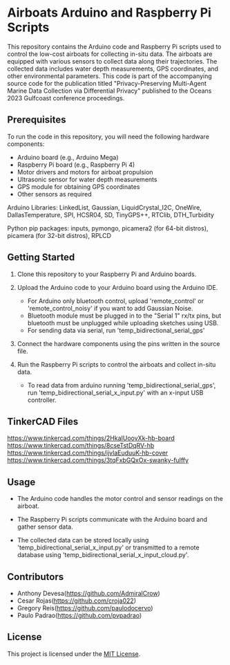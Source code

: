 # Airboats Arduino and Raspberry Pi Scripts

This repository contains the Arduino code and Raspberry Pi scripts used to control the low-cost airboats for collecting in-situ data. The airboats are equipped with various sensors to collect data along their trajectories. The collected data includes water depth measurements, GPS coordinates, and other environmental parameters. This code is part of the accompanying source code for the publication titled "Privacy-Preserving Multi-Agent Marine Data Collection via Differential Privacy" published to the Oceans 2023 Gulfcoast conference proceedings.

## Prerequisites

To run the code in this repository, you will need the following hardware components:

- Arduino board (e.g., Arduino Mega)
- Raspberry Pi board (e.g., Raspberry Pi 4)
- Motor drivers and motors for airboat propulsion
- Ultrasonic sensor for water depth measurements
- GPS module for obtaining GPS coordinates
- Other sensors as required

Arduino Libraries: LinkedList, Gaussian, LiquidCrystal_I2C, OneWire, DallasTemperature, SPI, HCSR04, SD, TinyGPS++, RTClib, DTH_Turbidity

Python pip packages: inputs, pymongo, picamera2 (for 64-bit distros), picamera (for 32-bit distros), RPLCD

## Getting Started

1. Clone this repository to your Raspberry Pi and Arduino boards.

2. Upload the Arduino code to your Arduino board using the Arduino IDE.
   - For Arduino only bluetooth control, upload 'remote_control' or 'remote_control_noisy' if you want to add Gaussian Noise.
   - Bluetooth module must be plugged in to the "Serial 1" rx/tx pins, but bluetooth must be unplugged while uploading sketches using USB.
   - For sending data via serial, run 'temp_bidirectional_serial_gps'

3. Connect the hardware components using the pins written in the source file.

4. Run the Raspberry Pi scripts to control the airboats and collect in-situ data.
    - To read data from arduino running 'temp_bidirectional_serial_gps', run 'temp_bidirectional_serial_x_input.py' with an x-input USB controller.

## TinkerCAD Files
https://www.tinkercad.com/things/2HkaIUoovXk-hb-board
https://www.tinkercad.com/things/8cseTstDqRV-hb
https://www.tinkercad.com/things/ijvlaEuduuK-hb-cover
https://www.tinkercad.com/things/3tqFxbGQxOx-swanky-fulffy

## Usage

- The Arduino code handles the motor control and sensor readings on the airboat.

- The Raspberry Pi scripts communicate with the Arduino board and gather sensor data.

- The collected data can be stored locally using 'temp_bidirectional_serial_x_input.py' or transmitted to a remote database using 'temp_bidirectional_serial_x_input_cloud.py'.

## Contributors

- Anthony Devesa(https://github.com/AdmiralCrow)
- Cesar Rojas(https://github.com/croja022)
- Gregory Reis(https://github.com/paulodocervo)
- Paulo Padrao(https://github.com/pvpadrao)

## License

This project is licensed under the [MIT License](LICENSE).
